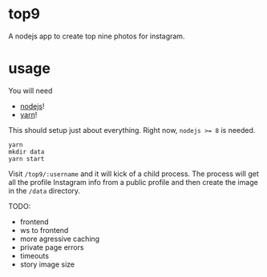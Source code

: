 # top9

A nodejs app to create top nine photos for instagram.

# usage

You will need

- [nodejs](https://nodejs.org/en/)!
- [yarn](https://yarnpkg.com/en/)!

This should setup just about everything. Right now, `nodejs >= 8` is needed.

```shell
yarn
mkdir data
yarn start
```

Visit `/top9/:username` and it will kick of a child process. The process will get all the profile Instagram info from a public profile and then create the image in the `/data` directory.

TODO:

- frontend
- ws to frontend
- more agressive caching
- private page errors
- timeouts
- story image size
